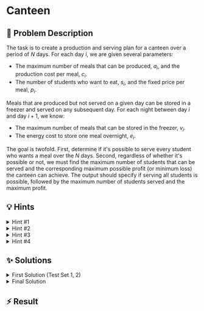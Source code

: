 # Canteen

## 📝 Problem Description

The task is to create a production and serving plan for a canteen over a period of $N$ days. For each day $i$, we are given several parameters:
*   The maximum number of meals that can be produced, $a_i$, and the production cost per meal, $c_i$.
*   The number of students who want to eat, $s_i$, and the fixed price per meal, $p_i$.

Meals that are produced but not served on a given day can be stored in a freezer and served on any subsequent day. For each night between day $i$ and day $i+1$, we know:
*   The maximum number of meals that can be stored in the freezer, $v_i$.
*   The energy cost to store one meal overnight, $e_i$.

The goal is twofold. First, determine if it's possible to serve every student who wants a meal over the $N$ days. Second, regardless of whether it's possible or not, we must find the maximum number of students that can be served and the corresponding maximum possible profit (or minimum loss) the canteen can achieve. The output should specify if serving all students is possible, followed by the maximum number of students served and the maximum profit.

## 💡 Hints

<details>
<summary>Hint #1</summary>
This problem involves managing a resource (meals) that flows through a system over time. Meals are created (production), consumed (by students), and can be passed from one day to the next (storage). This structure suggests modeling the problem as a network where we need to optimize the flow of this resource.
</details>
<details>
<summary>Hint #2</summary>
This problem can be effectively modeled as a flow network. Consider what the nodes, edges, capacities, and costs in such a network could represent. How can you model the progression of days? Each day could be a node, and edges could represent production, consumption, and storage between days.
</details>
<details>
<summary>Hint #3</summary>
The objective is to serve the maximum number of students (which is equivalent to maximizing the flow of meals to students) while also maximizing profit (which is equivalent to minimizing total cost). This dual objective is the hallmark of a **Min-Cost Max-Flow** problem. Think carefully about how to represent profit within a cost-minimization framework. A common technique is to model revenue as a negative cost.
</details>
<details>
<summary>Hint #4</summary>
Standard algorithms for Min-Cost Max-Flow can be inefficient if the graph contains edges with negative costs. The cycle-canceling algorithm, which handles such cases, is often too slow for larger constraints. Is it possible to remodel the problem to eliminate negative costs? Instead of maximizing profit directly, consider minimizing "costs" plus "lost opportunity." For example, if the maximum possible price for a meal is $P_{max}$, selling a meal for price $p_i$ can be viewed as incurring a cost of $P_{max} - p_i$. This transformation can make all edge weights non-negative, allowing for more efficient algorithms.
</details>

## ✨ Solutions

<details>
<summary>First Solution (Test Set 1, 2)</summary>
This problem can be modeled as a **Min-Cost Max-Flow** problem. We want to maximize the number of served students (the "flow") while maximizing the profit (which is equivalent to minimizing the "cost").

### Graph Construction

We construct a flow network with a source node `S`, a sink node `T`, and one node for each of the $N$ days. The edges will represent the production, consumption, and storage of meals.

1.  **Nodes:**
    *   A source node `S`.
    *   A sink node `T`.
    *   $N$ nodes, one for each day $i \in \{0, 1, \dots, N-1\}$.

2.  **Edges:**
    *   **Production:** For each day $i$, we add an edge from `S` to node $i$. This represents the meals produced on that day.
        *   **Capacity:** $a_i$ (the maximum number of meals that can be produced).
        *   **Cost:** $c_i$ (the cost to produce one meal).
    *   **Consumption:** For each day $i$, we add an edge from node $i$ to `T`. This represents meals being sold to students.
        *   **Capacity:** $s_i$ (the number of students wanting a meal).
        *   **Cost:** $-p_i$. We use a negative cost to model the revenue (profit) from selling a meal. Minimizing a negative profit is equivalent to maximizing it.
    *   **Storage (Freezer):** For each day $i$ from $0$ to $N-2$, we add an edge from node $i$ to node $i+1$. This represents storing leftover meals overnight.
        *   **Capacity:** $v_i$ (the freezer's capacity).
        *   **Cost:** $e_i$ (the cost to freeze one meal).

<center>
<img src="https://i.imgur.com/vH9J0yA.png" alt="Graph model for the Canteen problem" width="600"/>
<em>A visual representation of the graph for N=3 days.</em>
</center>

### Algorithm

After constructing the graph, we can find the min-cost max-flow. Since our graph has negative edge weights (due to the profit edges), we cannot use simpler algorithms that require non-negative weights. A common approach for graphs with negative weights is:
1.  Compute the maximum flow from `S` to `T`, for instance, using a push-relabel algorithm. This gives us the maximum number of students we can serve.
2.  Run a cycle-canceling algorithm on the residual graph to find a flow with the same value but minimum cost.

The maximum flow value corresponds to the total number of students served ($S$). The minimum cost found represents the total net cost. Since we modeled profit as negative cost, the maximum profit ($P$) is simply the negation of the minimum cost calculated by the algorithm.

This approach is correct and will pass the first two test sets, but the `cycle_canceling` algorithm can be too slow for the largest constraints.

```cpp
#include<iostream>
#include<vector>

#include <boost/graph/adjacency_list.hpp>
#include <boost/graph/cycle_canceling.hpp>
#include <boost/graph/push_relabel_max_flow.hpp>
#include <boost/graph/successive_shortest_path_nonnegative_weights.hpp>
#include <boost/graph/find_flow_cost.hpp>

typedef boost::adjacency_list_traits<boost::vecS, boost::vecS, boost::directedS> traits;
typedef boost::adjacency_list<boost::vecS, boost::vecS, boost::directedS, boost::no_property,
                              boost::property<boost::edge_capacity_t, long,
                              boost::property<boost::edge_residual_capacity_t, long,
                              boost::property<boost::edge_reverse_t, traits::edge_descriptor,
                              boost::property <boost::edge_weight_t, long>>>>> graph;

typedef boost::graph_traits<graph>::edge_descriptor edge_desc;
typedef boost::graph_traits<graph>::out_edge_iterator out_edge_it;

class edge_adder {
 graph &G;

 public:
  explicit edge_adder(graph &G) : G(G) {}
  void add_edge(int from, int to, long capacity, long cost) {
    auto c_map = boost::get(boost::edge_capacity, G);
    auto r_map = boost::get(boost::edge_reverse, G);
    auto w_map = boost::get(boost::edge_weight, G);
    const edge_desc e = boost::add_edge(from, to, G).first;
    const edge_desc rev_e = boost::add_edge(to, from, G).first;
    c_map[e] = capacity;
    c_map[rev_e] = 0;
    r_map[e] = rev_e;
    r_map[rev_e] = e;
    w_map[e] = cost;
    w_map[rev_e] = -cost;
  }
};

void solve() {
  int n; std::cin >> n;
  int total_n_students = 0;
  
  std::vector<int> production_capacity(n);
  std::vector<int> production_cost(n);
  std::vector<int> n_students(n);
  std::vector<int> menu_price(n);
  std::vector<int> freezer_capacity(n - 1);
  std::vector<int> freezer_cost(n - 1);
  
  for(int i = 0; i < n; ++i) {
    std::cin >> production_capacity[i] >> production_cost[i];
  }
  for(int i = 0; i < n; ++i) {
    std::cin >> n_students[i] >> menu_price[i];
    total_n_students += n_students[i];
  }
  for(int i = 0; i < n-1; ++i) {
    std::cin >> freezer_capacity[i] >> freezer_cost[i];
  }
  
  // Create a graph with N day-nodes, plus a source and a sink
  graph G(n + 2);
  edge_adder adder(G);
  const int v_source = n;
  const int v_sink = n + 1;
  
  // Add edges for production, consumption, and storage
  for(int i = 0; i < n; ++i) {
    adder.add_edge(v_source, i, production_capacity[i], production_cost[i]);
    adder.add_edge(i, v_sink, n_students[i], -menu_price[i]);
  }
  
  for(int i = 0; i < n-1; ++i) {
    adder.add_edge(i, i+1, freezer_capacity[i], freezer_cost[i]);
  }
  
  // Calculate Min-Cost Max-Flow
  long flow = boost::push_relabel_max_flow(G, v_source, v_sink);
  boost::cycle_canceling(G);
  long cost = boost::find_flow_cost(G);
  
  if (total_n_students > flow) {
    std::cout << "impossible ";
  } else {
    std::cout << "possible ";
  }
  std::cout << flow << " " << -cost << std::endl;
}

int main() {
  std::ios_base::sync_with_stdio(false);
  int n_tests; std::cin >> n_tests;
  while(n_tests--) {
    solve();
  }
}
```
</details>
<details>
<summary>Final Solution</summary>
The previous solution is too slow for the final test set because `boost::cycle_canceling` is needed for graphs with negative edge weights, and it can have poor worst-case performance. To achieve the required speed-up, we must eliminate these negative costs.

### Cost Transformation

The negative costs arise from modeling profit ($-p_i$) on the edges from day nodes to the sink. We can reframe the problem from "maximizing profit" to "minimizing total expense and opportunity cost."

Let's define a maximum possible price for a meal, $P_{max}$. Based on the problem constraints, the price per menu is at most 20, so we can set $P_{max} = 20$.

Instead of an edge from day $i$ to the sink having a *negative cost* of $-p_i$, we can give it a *positive cost* of $P_{max} - p_i$. This value represents the "opportunity cost" or "lost revenue" from selling the meal at price $p_i$ instead of the maximum possible price $P_{max}$.

With this change, all edge costs in the graph are now non-negative:
*   Production cost $c_i \ge 0$.
*   Freezer cost $e_i \ge 0$.
*   Opportunity cost $20 - p_i \ge 0$ (since $p_i \le 20$).

### New Profit Calculation

The algorithm now minimizes the sum of production costs, freezer costs, and opportunity costs. Let this total minimum cost be $C_{min}$ for a maximum flow of $F$ meals.

$C_{min} = (\text{Total Production Cost}) + (\text{Total Freezer Cost}) + (\text{Total Opportunity Cost})$
$C_{min} = (\text{True Expenses}) + \sum_{\text{sold meals}} (P_{max} - p_i)$
$C_{min} = (\text{True Expenses}) + F \cdot P_{max} - \sum_{\text{sold meals}} p_i$
$C_{min} = (\text{True Expenses}) + F \cdot P_{max} - (\text{True Revenue})$

Since `True Profit = True Revenue - True Expenses`, we can rearrange the equation:
$C_{min} = -(\text{True Profit}) + F \cdot P_{max}$

Therefore, the actual maximum profit can be recovered with the formula:
$$ \text{Profit} = F \cdot P_{max} - C_{min} $$

### Algorithm

Because all edge weights are now non-negative, we can use a more efficient min-cost max-flow algorithm, such as `boost::successive_shortest_path_nonnegative_weights`. This algorithm is fast enough to pass all test sets. After running it, we calculate the total flow and cost to find our final answer. Note that `successive_shortest_path_nonnegative_weights` does not return the flow value, so we must compute it manually by inspecting the flow on the edges leaving the source.

```cpp
#include<iostream>
#include<vector>

#include <boost/graph/adjacency_list.hpp>
#include <boost/graph/cycle_canceling.hpp>
#include <boost/graph/push_relabel_max_flow.hpp>
#include <boost/graph/successive_shortest_path_nonnegative_weights.hpp>
#include <boost/graph/find_flow_cost.hpp>

typedef boost::adjacency_list_traits<boost::vecS, boost::vecS, boost::directedS> traits;
typedef boost::adjacency_list<boost::vecS, boost::vecS, boost::directedS, boost::no_property,
                              boost::property<boost::edge_capacity_t, long,
                              boost::property<boost::edge_residual_capacity_t, long,
                              boost::property<boost::edge_reverse_t, traits::edge_descriptor,
                              boost::property <boost::edge_weight_t, long>>>>> graph;

typedef boost::graph_traits<graph>::edge_descriptor edge_desc;
typedef boost::graph_traits<graph>::out_edge_iterator out_edge_it;

class edge_adder {
 graph &G;

 public:
  explicit edge_adder(graph &G) : G(G) {}
  void add_edge(int from, int to, long capacity, long cost) {
    auto c_map = boost::get(boost::edge_capacity, G);
    auto r_map = boost::get(boost::edge_reverse, G);
    auto w_map = boost::get(boost::edge_weight, G);
    const edge_desc e = boost::add_edge(from, to, G).first;
    const edge_desc rev_e = boost::add_edge(to, from, G).first;
    c_map[e] = capacity;
    c_map[rev_e] = 0;
    r_map[e] = rev_e;
    r_map[rev_e] = e;
    w_map[e] = cost;
    w_map[rev_e] = -cost;
  }
};

void solve() {
  int n; std::cin >> n;
  int total_n_students = 0;
  
  std::vector<int> production_capacity(n);
  std::vector<int> production_cost(n);
  std::vector<int> n_students(n);
  std::vector<int> menu_price(n);
  std::vector<int> freezer_capacity(n - 1);
  std::vector<int> freezer_cost(n - 1);
  
  for(int i = 0; i < n; ++i) {
    std::cin >> production_capacity[i] >> production_cost[i];
  }
  for(int i = 0; i < n; ++i) {
    std::cin >> n_students[i] >> menu_price[i];
    total_n_students += n_students[i];
  }
  for(int i = 0; i < n-1; ++i) {
    std::cin >> freezer_capacity[i] >> freezer_cost[i];
  }
  
  // Create a graph with N day-nodes, plus a source and a sink
  graph G(n + 2);
  edge_adder adder(G);
  const int v_source = n;
  const int v_sink = n + 1;
  const int P_MAX = 20;
  
  // Add edges with non-negative costs
  for(int i = 0; i < n; ++i) {
    adder.add_edge(v_source, i, production_capacity[i], production_cost[i]);
    adder.add_edge(i, v_sink, n_students[i], P_MAX - menu_price[i]); // Opportunity cost
  }
  
  for(int i = 0; i < n-1; ++i) {
    adder.add_edge(i, i+1, freezer_capacity[i], freezer_cost[i]);
  }
  
  // Run the efficient algorithm for non-negative weights
  boost::successive_shortest_path_nonnegative_weights(G, v_source, v_sink);
  long cost = boost::find_flow_cost(G);

  // Calculate total flow by summing flow out of the source
  long flow = 0;
  auto c_map = boost::get(boost::edge_capacity, G);
  auto rc_map = boost::get(boost::edge_residual_capacity, G);
  out_edge_it e, eend;
  for(boost::tie(e, eend) = boost::out_edges(boost::vertex(v_source,G), G); e != eend; ++e) {
    flow += c_map[*e] - rc_map[*e];     
  }
  
  if (total_n_students > flow) {
    std::cout << "impossible ";
  } else {
    std::cout << "possible ";
  }
  // Convert the minimized cost back to maximized profit
  std::cout << flow << " " << P_MAX * flow - cost << std::endl;
}

int main() {
  std::ios_base::sync_with_stdio(false);
  int n_tests; std::cin >> n_tests;
  while(n_tests--) {
    solve();
  }
}
```
</details>

## ⚡ Result

```plaintext

```